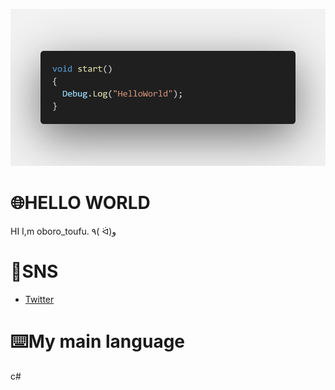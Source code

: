 ![banner](code.png)

# 🌐HELLO WORLD
HI I,m oboro_toufu.
٩( ᐛ)و

# 👾SNS
* [Twitter]([https://twitter.com/akazdayo](https://twitter.com/Toufu_studio))



# ⌨️My main language
c#
